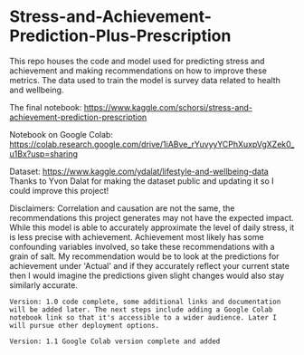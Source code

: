 # Stress-and-Achievement-Prediction-Plus-Prescription
This repo houses the code and model used for predicting stress and achievement and making recommendations on how to improve these metrics. The data used to train the model is survey data related to health and wellbeing.

The final notebook: https://www.kaggle.com/schorsi/stress-and-achievement-prediction-prescription

Notebook on Google Colab: https://colab.research.google.com/drive/1iABve_rYuvyyYCPhXuxpVgXZek0_u1Bx?usp=sharing

Dataset: https://www.kaggle.com/ydalat/lifestyle-and-wellbeing-data
Thanks to Yvon Dalat for making the dataset public and updating it so I could improve this project!

Disclaimers: Correlation and causation are not the same, the recommendations this project generates may not have the expected impact. While this model is able to accurately approximate the level of daily stress, it is less precise with achievement. Achievement most likely has some confounding variables involved, so take these recommendations with a grain of salt. My recommendation would be to look at the predictions for achievement under 'Actual' and if they accurately reflect your current state then I would imagine the predictions given slight changes would also stay similarly accurate.

    Version: 1.0 code complete, some additional links and documentation will be added later. The next steps include adding a Google Colab notebook link so that it's accessible to a wider audience. Later I will pursue other deployment options.

    Version: 1.1 Google Colab version complete and added

